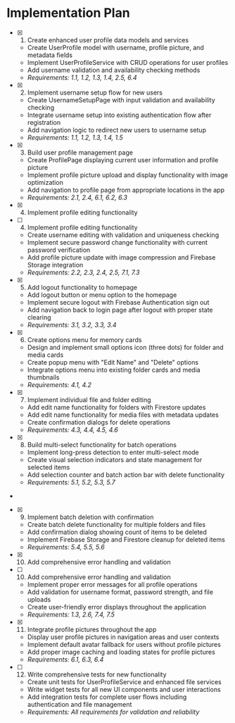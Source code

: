 # Implementation Plan

- [x] 1. Create enhanced user profile data models and services





  - Create UserProfile model with username, profile picture, and metadata fields
  - Implement UserProfileService with CRUD operations for user profiles
  - Add username validation and availability checking methods
  - _Requirements: 1.1, 1.2, 1.3, 1.4, 2.5, 6.4_

- [x] 2. Implement username setup flow for new users




  - Create UsernameSetupPage with input validation and availability checking
  - Integrate username setup into existing authentication flow after registration
  - Add navigation logic to redirect new users to username setup
  - _Requirements: 1.1, 1.2, 1.3, 1.4, 1.5_

- [x] 3. Build user profile management page





  - Create ProfilePage displaying current user information and profile picture
  - Implement profile picture upload and display functionality with image optimization
  - Add navigation to profile page from appropriate locations in the app
  - _Requirements: 2.1, 2.4, 6.1, 6.2, 6.3_
- [x] 4. Implement profile editing functionality














- [ ] 4. Implement profile editing functionality

  - Create username editing with validation and uniqueness checking
  - Implement secure password change functionality with current password verification
  - Add profile picture update with image compression and Firebase Storage integration
  - _Requirements: 2.2, 2.3, 2.4, 2.5, 7.1, 7.3_

- [x] 5. Add logout functionality to homepage





  - Add logout button or menu option to the homepage
  - Implement secure logout with Firebase Authentication sign out
  - Add navigation back to login page after logout with proper state clearing
  - _Requirements: 3.1, 3.2, 3.3, 3.4_

- [x] 6. Create options menu for memory cards





  - Design and implement small options icon (three dots) for folder and media cards
  - Create popup menu with "Edit Name" and "Delete" options
  - Integrate options menu into existing folder cards and media thumbnails
  - _Requirements: 4.1, 4.2_

- [x] 7. Implement individual file and folder editing





  - Add edit name functionality for folders with Firestore updates
  - Add edit name functionality for media files with metadata updates
  - Create confirmation dialogs for delete operations
  - _Requirements: 4.3, 4.4, 4.5, 4.6_

- [x] 8. Build multi-select functionality for batch operations





  - Implement long-press detection to enter multi-select mode
  - Create visual selection indicators and state management for selected items
  - Add selection counter and batch action bar with delete functionality
  - _Requirements: 5.1, 5.2, 5.3, 5.7_
-

- [x] 9. Implement batch deletion with confirmation




  - Create batch delete functionality for multiple folders and files
  - Add confirmation dialog showing count of items to be deleted
  - Implement Firebase Storage and Firestore cleanup for deleted items
  - _Requirements: 5.4, 5.5, 5.6_
- [x] 10. Add comprehensive error handling and validation



- [ ] 10. Add comprehensive error handling and validation

  - Implement proper error messages for all profile operations
  - Add validation for username format, password strength, and file uploads
  - Create user-friendly error displays throughout the application
  - _Requirements: 1.3, 2.6, 7.4, 7.5_

- [x] 11. Integrate profile pictures throughout the app




  - Display user profile pictures in navigation areas and user contexts
  - Implement default avatar fallback for users without profile pictures
  - Add proper image caching and loading states for profile pictures
  - _Requirements: 6.1, 6.3, 6.4_

- [ ] 12. Write comprehensive tests for new functionality




  - Create unit tests for UserProfileService and enhanced file services
  - Write widget tests for all new UI components and user interactions
  - Add integration tests for complete user flows including authentication and file management
  - _Requirements: All requirements for validation and reliability_
